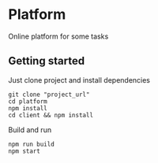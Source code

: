 # Platform

Online platform for some tasks

## Getting started

Just clone project and install dependencies
```
git clone "project_url"
cd platform
npm install
cd client && npm install
```

Build and run
```
npm run build
npm start
```